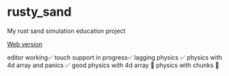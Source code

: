 # rusty_sand
 My rust sand simulation education project

 [Web version](https://rusty-sand.web.app/)

 editor working✅
 touch support in progress✅
 lagging physics ✅
 physics with 4d array and panics ✅
 good physics with 4d array  🚧
 physics with chunks 🚧